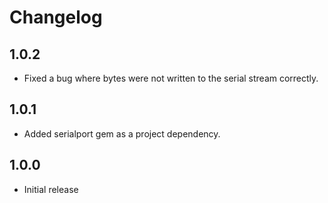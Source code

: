 # Changelog

## 1.0.2

* Fixed a bug where bytes were not written to the serial stream correctly.

## 1.0.1

* Added serialport gem as a project dependency.

## 1.0.0

* Initial release